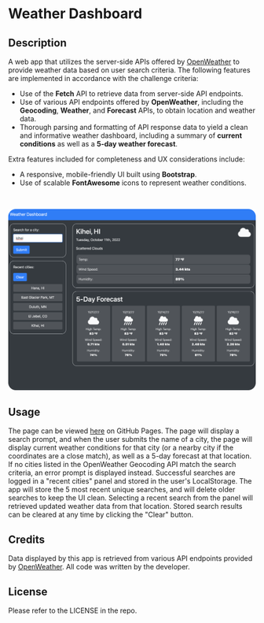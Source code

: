 # Weather Dashboard

## Description

A web app that utilizes the server-side APIs offered by [OpenWeather](https://openweathermap.org/) to provide weather data based on user search criteria. The following features are implemented in accordance with the challenge criteria:
- Use of the **Fetch** API to retrieve data from server-side API endpoints.
- Use of various API endpoints offered by **OpenWeather**, including the **Geocoding**, **Weather**, and **Forecast** APIs, to obtain location and weather data.
- Thorough parsing and formatting of API response data to yield a clean and informative weather dashboard, including a summary of **current conditions** as well as a **5-day weather forecast**.

Extra features included for completeness and UX considerations include:
- A responsive, mobile-friendly UI built using **Bootstrap**.
- Use of scalable **FontAwesome** icons to represent weather conditions.

&nbsp;

![The weather app includes a search option, a list of cities, and a five-day forecast and current weather conditions for Kihei, Hawaii.](./assets/images/readme_screenshot.png)


## Usage

The page can be viewed [here](https://binderb.github.io/weather-dashboard/) on GitHub Pages. The page will display a search prompt, and when the user submits the name of a city, the page will display current weather conditions for that city (or a nearby city if the coordinates are a close match), as well as a 5-day forecast at that location. If no cities listed in the OpenWeather Geocoding API match the search criteria, an error prompt is displayed instead. Successful searches are logged in a "recent cities" panel and stored in the user's LocalStorage. The app will store the 5 most recent unique searches, and will delete older searches to keep the UI clean. Selecting a recent search from the panel will retrieved updated weather data from that location. Stored search results can be cleared at any time by clicking the "Clear" button.

## Credits

Data displayed by this app is retrieved from various API endpoints provided by [OpenWeather](https://openweathermap.org/). All code was written by the developer.

## License

Please refer to the LICENSE in the repo.